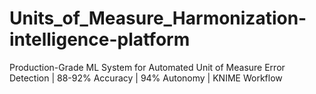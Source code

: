 # Units_of_Measure_Harmonization-intelligence-platform
   Production-Grade ML System for Automated Unit of Measure Error Detection | 88-92% Accuracy | 94% Autonomy | KNIME Workflow
